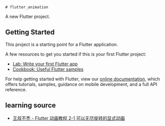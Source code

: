     # flutter_animation

A new Flutter project.

## Getting Started

This project is a starting point for a Flutter application.

A few resources to get you started if this is your first Flutter project:

- [Lab: Write your first Flutter app](https://flutter.dev/docs/get-started/codelab)
- [Cookbook: Useful Flutter samples](https://flutter.dev/docs/cookbook)

For help getting started with Flutter, view our
[online documentation](https://flutter.dev/docs), which offers tutorials,
samples, guidance on mobile development, and a full API reference.

## learning source
- [王叔不禿 - Flutter 动画教程 2-1 可以无尽旋转的显式动画](https://www.bilibili.com/video/BV1Ri4y147ny?spm_id_from=333.999.0.0)
